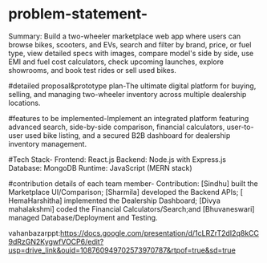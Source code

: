 # problem-statement-
Summary: Build a two-wheeler marketplace web app where users can browse bikes, scooters, and EVs, search and filter by brand, price, or fuel type, view detailed specs with images, compare model's side by side, use EMI and fuel cost calculators, check upcoming launches, explore showrooms, and book test rides or sell used bikes.

#detailed proposal&prototype plan-The ultimate digital platform for buying, selling, and managing two-wheeler inventory across multiple dealership locations.

#features to be implemented-Implement an integrated platform featuring advanced search, side-by-side comparison, financial calculators, user-to-user used bike listing, and a secured B2B dashboard for dealership inventory management.

#Tech Stack-
Frontend: React.js
Backend: Node.js with Express.js
Database: MongoDB
Runtime: JavaScript (MERN stack)

#contribution details of each team member-
Contribution: [Sindhu] built the Marketplace UI/Comparison;
[Sharmila] developed the Backend APIs;
[ HemaHarshitha] implemented the Dealership Dashboard;
[Divya mahalakshmi] coded the Financial Calculators/Search;and
[Bhuvaneswari] managed Database/Deployment and Testing.

vahanbazarppt:https://docs.google.com/presentation/d/1cLRZrT2dI2q8kCC9dRzGN2KygwfVOCP6/edit?usp=drive_link&ouid=108760949702573970787&rtpof=true&sd=true

